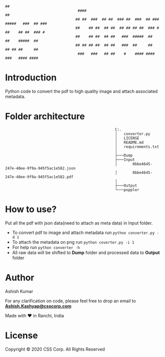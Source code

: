                                                                             ##
                                     ####                                   ##
                                    ## ##  ###  ## ##  ### ##  ###  ## ### #####   ###  ## ###
                                    ##    ## ##  ## ##  ## ## ## ##  ### #  ##    ## ##  ### #
                                    ##    ## ##  ## ##   ###  #####  ##     ##    #####  ##
                                    ## ## ## ##  ## ##   ###  ##     ##     ## ## ##     ##
                                     ###   ###   ## ##    #    #### ####     ###   #### ####

# Introduction
Python code to convert the pdf to high quality image and attach associated metadata.

# Folder architecture
                                                      C:.
                                                      │   converter.py
                                                      │   LICENSE
                                                      │   README.md
                                                      │   requirements.txt
                                                      │
                                                      ├───Dump
                                                      ├───Input
                                                      │       0bbe4645-247e-40ee-9f9a-945f5ac1e582.json
                                                      │       0bbe4645-247e-40ee-9f9a-945f5ac1e582.pdf
                                                      │
                                                      ├───Output
                                                      └───poppler
# How to use?
Put all the pdf with json data(need to attach as meta data) in Input folder.

- To convert pdf to image and attach metadata run
        ```
        python converter.py -d 1
        ```
- To attach the metadata on png run
        ```
        python coverter.py -i 1
        ```
- For help run
        ```
        python converter -h
        ```
- All raw data will be shifted to **Dump** folder and processed data to **Output** folder

# Author
Ashish Kumar

For any clarification on code, please feel free to drop an email to **Ashish.Kashyap@csscorp.com**

Made with ❤️ in Ranchi, India

# License

Copyright © 2020 CSS Corp. All Rights Reserved